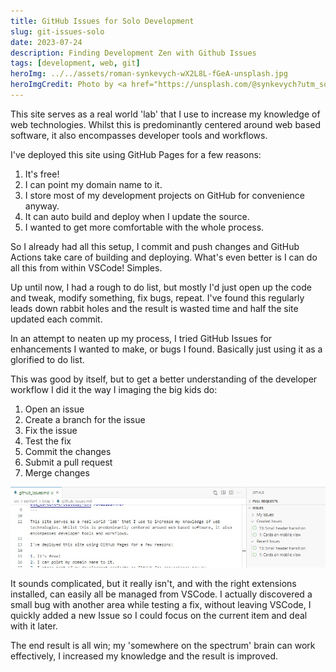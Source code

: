 ```yaml
---
title: GitHub Issues for Solo Development
slug: git-issues-solo
date: 2023-07-24
description: Finding Development Zen with Github Issues
tags: [development, web, git]
heroImg: ../../assets/roman-synkevych-wX2L8L-fGeA-unsplash.jpg
heroImgCredit: Photo by <a href="https://unsplash.com/@synkevych?utm_source=unsplash&utm_medium=referral&utm_content=creditCopyText">Roman Synkevych</a> on <a href="https://unsplash.com/photos/wX2L8L-fGeA?utm_source=unsplash&utm_medium=referral&utm_content=creditCopyText">Unsplash</a>
---
```


This site serves as a real world 'lab' that I use to increase my knowledge of web technologies. Whilst this is predominantly centered around web based software, it also encompasses developer tools and workflows.

I've deployed this site using GitHub Pages for a few reasons:

1. It's free!
2. I can point my domain name to it.
3. I store most of my development projects on GitHub for convenience anyway.
4. It can auto build and deploy when I update the source.
5. I wanted to get more comfortable with the whole process.

So I already had all this setup, I commit and push changes and GitHub Actions take care of building and deploying. What's even better is I can do all this from within VSCode! Simples.

Up until now, I had a rough to do list, but mostly I'd just open up the code and tweak, modify something, fix bugs, repeat. I've found this regularly leads down rabbit holes and the result is wasted time and half the site updated each commit.

In an attempt to neaten up my process, I tried GitHub Issues for enhancements I wanted to make, or bugs I found. Basically just using it as a glorified to do list.

This was good by itself, but to get a better understanding of the developer workflow I did it the way I imaging the big kids do:

1. Open an issue
2. Create a branch for the issue
3. Fix the issue
4. Test the fix
5. Commit the changes
6. Submit a pull request
7. Merge changes

![Issues in VSCode](../../assets/github_issues_230728.jpg)

It sounds complicated, but it really isn't, and with the right extensions installed, can easily all be managed from VSCode. I actually discovered a small bug with another area while testing a fix, without leaving VSCode, I quickly added a new Issue so I could focus on the current item and deal with it later.

The end result is all win; my 'somewhere on the spectrum' brain can work effectively, I increased my knowledge and the result is improved.
